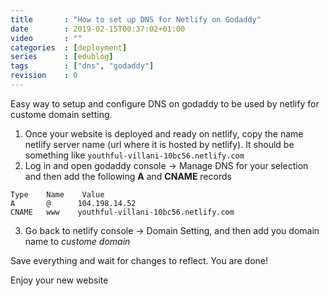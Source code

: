 ```yaml
---
title       : "How to set up DNS for Netlify on Godaddy"
date        : 2019-02-15T00:37:02+01:00
video       : ""
categories  : [deployment]
series      : [edublog]
tags        : ["dns", "godaddy"]
revision    : 0
---
```


Easy way to setup and configure DNS on godaddy to be used by netlify for custome domain
setting.

1. Once your website is deployed and ready on netlify, copy the name netlify server name
(url where it is hosted by netlify). It should be something like `youthful-villani-10bc56.netlify.com`
2. Log in and open godaddy console -> Manage DNS for your selection and then add the following **A** and
**CNAME** records

```
Type	Name	Value
A       @      104.198.14.52
CNAME	www    youthful-villani-10bc56.netlify.com
```
3. Go back to netlify console -> Domain Setting, and then add you domain name to *custome domain*

Save everything and wait for changes to reflect. You are done!

Enjoy your new website
